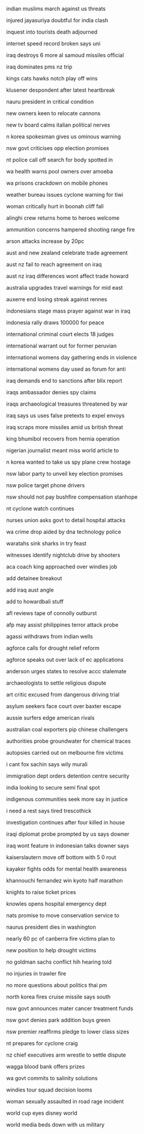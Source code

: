 indian muslims march against us threats

injured jayasuriya doubtful for india clash

inquest into tourists death adjourned

internet speed record broken says uni

iraq destroys 6 more al samoud missiles official

iraq dominates pms nz trip

kings cats hawks notch play off wins

klusener despondent after latest heartbreak

nauru president in critical condition

new owners keen to relocate cannons

new tv board calms italian political nerves

n korea spokesman gives us ominous warning

nsw govt criticises opp election promises

nt police call off search for body spotted in

wa health warns pool owners over amoeba

wa prisons crackdown on mobile phones

weather bureau issues cyclone warning for tiwi

woman critically hurt in boonah cliff fall

alinghi crew returns home to heroes welcome

ammunition concerns hampered shooting range fire

arson attacks increase by 20pc

aust and new zealand celebrate trade agreement

aust nz fail to reach agreement on iraq

aust nz iraq differences wont affect trade howard

australia upgrades travel warnings for mid east

auxerre end losing streak against rennes

indonesians stage mass prayer against war in iraq

indonesia rally draws 100000 for peace

international criminal court elects 18 judges

international warrant out for former peruvian

international womens day gathering ends in violence

international womens day used as forum for anti

iraq demands end to sanctions after blix report

iraqs ambassador denies spy claims

iraqs archaeological treasures threatened by war

iraq says us uses false pretexts to expel envoys

iraq scraps more missiles amid us british threat

king bhumibol recovers from hernia operation

nigerian journalist meant miss world article to

n korea wanted to take us spy plane crew hostage

nsw labor party to unveil key election promises

nsw police target phone drivers

nsw should not pay bushfire compensation stanhope

nt cyclone watch continues

nurses union asks govt to detail hospital attacks

wa crime drop aided by dna technology police

waratahs sink sharks in try feast

witnesses identify nightclub drive by shooters

aca coach king approached over windies job

add detainee breakout

add iraq aust angle

add to howardbali stuff

afl reviews tape of connolly outburst

afp may assist philippines terror attack probe

agassi withdraws from indian wells

agforce calls for drought relief reform

agforce speaks out over lack of ec applications

anderson urges states to resolve accc stalemate

archaeologists to settle religious dispute

art critic excused from dangerous driving trial

asylum seekers face court over baxter escape

aussie surfers edge american rivals

australian coal exporters pip chinese challengers

authorities probe groundwater for chemical traces

autopsies carried out on melbourne fire victims

i cant fox sachin says wily murali

immigration dept orders detention centre security

india looking to secure semi final spot

indigenous communities seek more say in justice

i need a rest says tired trescothick

investigation continues after four killed in house

iraqi diplomat probe prompted by us says downer

iraq wont feature in indonesian talks downer says

kaiserslautern move off bottom with 5 0 rout

kayaker fights odds for mental health awareness

khannouchi fernandez win kyoto half marathon

knights to raise ticket prices

knowles opens hospital emergency dept

nats promise to move conservation service to

naurus president dies in washington

nearly 60 pc of canberra fire victims plan to

new position to help drought victims

no goldman sachs conflict hih hearing told

no injuries in trawler fire

no more questions about politics thai pm

north korea fires cruise missile says south

nsw govt announces mater cancer treatment funds

nsw govt denies park addition buys green

nsw premier reaffirms pledge to lower class sizes

nt prepares for cyclone craig

nz chief executives arm wrestle to settle dispute

wagga blood bank offers prizes

wa govt commits to salinity solutions

windies tour squad decision looms

woman sexually assaulted in road rage incident

world cup eyes disney world

world media beds down with us military

